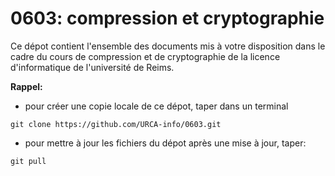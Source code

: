 # 0603: compression et cryptographie

Ce dépot contient l'ensemble des documents mis à votre disposition dans le cadre du cours de compression et de cryptographie de la licence d'informatique de l'université de Reims.



**Rappel:**

- pour créer une copie locale de ce dépot, taper dans un terminal 
```
git clone https://github.com/URCA-info/0603.git
```
- pour mettre à jour les fichiers du dépot après une mise à jour, taper:
```
git pull
```
